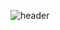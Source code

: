 
![header](https://capsule-render.vercel.app/api?type=Waving&color=#4D47C3&height=300&section=header&text=capsule%20render&fontSize=90)
<!--
**jutrong/jutrong** is a ✨ _special_ ✨ repository because its `README.md` (this file) appears on your GitHub profile.

Here are some ideas to get you started:

- 🔭 I’m currently working on ...
- 🌱 I’m currently learning ...
- 👯 I’m looking to collaborate on ...
- 🤔 I’m looking for help with ...
- 💬 Ask me about ...
- 📫 How to reach me: ...
- 😄 Pronouns: ...
- ⚡ Fun fact: ...
-->
